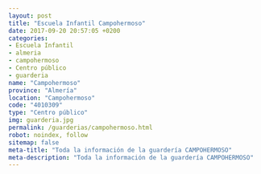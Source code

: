 ```yaml
---
layout: post
title: "Escuela Infantil Campohermoso"
date: 2017-09-20 20:57:05 +0200
categories:
- Escuela Infantil
- almeria
- campohermoso
- Centro público
- guarderia
name: "Campohermoso"
province: "Almería"
location: "Campohermoso"
code: "4010309"
type: "Centro público"
img: guarderia.jpg
permalink: /guarderias/campohermoso.html
robot: noindex, follow
sitemap: false
meta-title: "Toda la información de la guardería CAMPOHERMOSO"
meta-description: "Toda la información de la guardería CAMPOHERMOSO"
---
```

